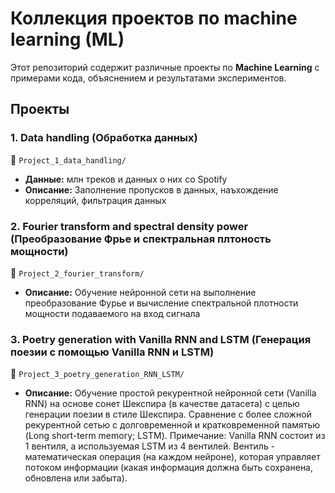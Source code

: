 # Коллекция проектов по machine learning (ML)  

Этот репозиторий содержит различные проекты по **Machine Learning** с примерами кода, объяснением и результатами экспериментов. 

## Проекты  

### 1. Data handling (Обработка данных)  
📁 `Project_1_data_handling/`  
- **Данные:** млн треков и данных о них со Spotify 
- **Описание:** Заполнение пропусков в данных, наъхождение корреляций, фильтрация данных

### 2. Fourier transform and spectral density power (Преобразование Фрье и спектральная плтоность мощности)  
📁 `Project_2_fourier_transform/`  
- **Описание:** Обучение нейронной сети на выполнение преобразование Фурье и вычисление спектральной плотности мощности подаваемого на вход сигнала

### 3. Poetry generation with Vanilla RNN and LSTM (Генерация поезии с помощью Vanilla RNN и LSTM)  
📁 `Project_3_poetry_generation_RNN_LSTM/`  
- **Описание:** Обучение простой рекурентной нейронной сети (Vanilla RNN) на основе сонет Шекспира (в качестве датасета) с целью генерации поезии в стиле Шекспира. Сравнение с более сложной рекурентной сетью c долговременной и кратковременной памятью (Long short-term memory; LSTM). Примечание: Vanilla RNN состоит из 1 вентиля, а используемая LSTM из 4 вентилей. Вентиль - математическая операция (на каждом нейроне), которая управляет потоком информации (какая информация должна быть сохранена, обновлена или забыта).